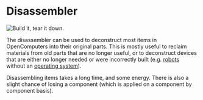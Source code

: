 # Disassembler

![Build it, tear it down.](oredict:opencomputers:disassembler)

The disassembler can be used to deconstruct most items in OpenComputers into their original parts. This is mostly useful to reclaim materials from old parts that are no longer useful, or to deconstruct devices that are either no longer needed or were incorrectly built (e.g. [robots](robot.md) without an [operating system](../general/openOS.md)).

Disassembling items takes a long time, and some energy. There is also a slight chance of losing a component (which is applied on a component by component basis). 